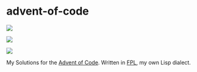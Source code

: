 # advent-of-code

![](https://img.shields.io/badge/day%20📅-23-blue)

![](https://img.shields.io/badge/stars%20⭐-29-yellow)

![](https://img.shields.io/badge/days%20completed-14-red)

My Solutions for the [Advent of Code](https://adventofcode.com/2021/).
Written in [FPL](https://github.com/rbutenuth/fpl), my own Lisp dialect.
